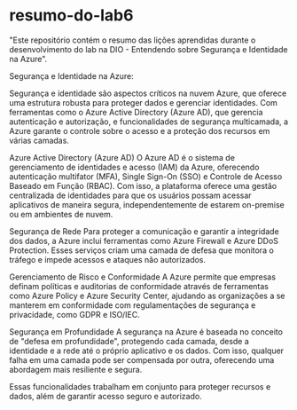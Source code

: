 # resumo-do-lab6
 "Este repositório contém o resumo das lições aprendidas durante o desenvolvimento do lab na DIO - Entendendo sobre Segurança e Identidade na Azure".

Segurança e Identidade na Azure:

Segurança e identidade são aspectos críticos na nuvem Azure, que oferece uma estrutura robusta para proteger dados e gerenciar identidades. Com ferramentas como o Azure Active Directory (Azure AD), que gerencia autenticação e autorização, e funcionalidades de segurança multicamada, a Azure garante o controle sobre o acesso e a proteção dos recursos em várias camadas.

Azure Active Directory (Azure AD)
O Azure AD é o sistema de gerenciamento de identidades e acesso (IAM) da Azure, oferecendo autenticação multifator (MFA), Single Sign-On (SSO) e Controle de Acesso Baseado em Função (RBAC). Com isso, a plataforma oferece uma gestão centralizada de identidades para que os usuários possam acessar aplicativos de maneira segura, independentemente de estarem on-premise ou em ambientes de nuvem.

Segurança de Rede
Para proteger a comunicação e garantir a integridade dos dados, a Azure inclui ferramentas como Azure Firewall e Azure DDoS Protection. Esses serviços criam uma camada de defesa que monitora o tráfego e impede acessos e ataques não autorizados.

Gerenciamento de Risco e Conformidade
A Azure permite que empresas definam políticas e auditorias de conformidade através de ferramentas como Azure Policy e Azure Security Center, ajudando as organizações a se manterem em conformidade com regulamentações de segurança e privacidade, como GDPR e ISO/IEC.

Segurança em Profundidade
A segurança na Azure é baseada no conceito de "defesa em profundidade", protegendo cada camada, desde a identidade e a rede até o próprio aplicativo e os dados. Com isso, qualquer falha em uma camada pode ser compensada por outra, oferecendo uma abordagem mais resiliente e segura.

Essas funcionalidades trabalham em conjunto para proteger recursos e dados, além de garantir acesso seguro e autorizado.
